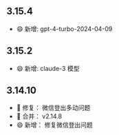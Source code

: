 ## 3.15.4
- 😄 新增: gpt-4-turbo-2024-04-09
## 3.15.2
- 😄 新增: claude-3 模型

## 3.14.10
- 🐞 修复： 微信登出多动问题
- 🎁 合并： v2.14.8
- 😄 新增： 修复微信登出问题
